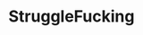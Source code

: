 ---
title: StruggleFucking
crosslinks:
- livven
- Pain
- tipofmypenis
- rape_porn
- IAmA
- painal
- JavDownloadCenter
- FMRP
- IncestPorn
- AMAAggregator
- Sexfight
- SurpriseDP
- nsfw411
- xxxcaptions
- talkedintoit
- cuckquean
- Blackmailed
- kinkycaps
- Taxpayers
- Throatfucking
---